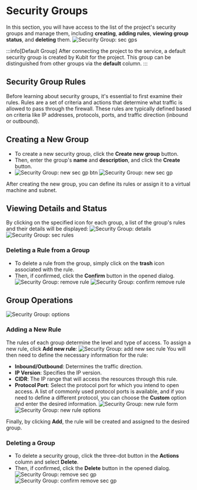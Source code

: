 # Security Groups

In this section, you will have access to the list of the project's security groups and manage them, including **creating**, **adding rules**, **viewing group status**, and **deleting** them.
![Security Group: sec gps](security-groups.png)

:::info[Default Group]
After connecting the project to the service, a default security group is created by Kubit for the project. This group can be distinguished from other groups via the **default** column.
:::

## Security Group Rules

Before learning about security groups, it's essential to first examine their rules. Rules are a set of criteria and actions that determine what traffic is allowed to pass through the firewall. These rules are typically defined based on criteria like IP addresses, protocols, ports, and traffic direction (inbound or outbound).

## Creating a New Group

- To create a new security group, click the **Create new group** button.
- Then, enter the group's **name** and **description**, and click the **Create** button.
- ![Security Group: new sec gp btn](new-sec-gp-btn.png)
  ![Security Group: new sec gp](new-security-gp.png)

After creating the new group, you can define its rules or assign it to a virtual machine and subnet.

## Viewing Details and Status

By clicking on the specified icon for each group, a list of the group's rules and their details will be displayed:
![Security Group: details](sec-gp-details.png)
![Security Group: sec rules](sec-rules.png)

### Deleting a Rule from a Group

- To delete a rule from the group, simply click on the **trash** icon associated with the rule.
- Then, if confirmed, click the **Confirm** button in the opened dialog.
  ![Security Group: remove rule](remove-rule.png)
  ![Security Group: confirm remove rule](confirm-remove-rule.png)

## Group Operations

![Security Group: options](sec-gps-options.png)

### Adding a New Rule

The rules of each group determine the level and type of access. To assign a new rule, click **Add new rule**:
![Security Group: add new sec rule](add-new-rule.png)
You will then need to define the necessary information for the rule:

- **Inbound/Outbound**: Determines the traffic direction.
- **IP Version**: Specifies the IP version.
- **CIDR**: The IP range that will access the resources through this rule.
- **Protocol Port**: Select the protocol port for which you intend to open access. A list of commonly used protocol ports is available, and if you need to define a different protocol, you can choose the **Custom** option and enter the desired information.
  ![Security Group: new rule form](new-rule-form.png)
  ![Security Group: new rule options](new-rule-options.png)

Finally, by clicking **Add**, the rule will be created and assigned to the desired group.

### Deleting a Group

- To delete a security group, click the three-dot button in the **Actions** column and select **Delete**.
- Then, if confirmed, click the **Delete** button in the opened dialog.
  ![Security Group: remove sec gp](remove-sec-gp.png)
  ![Security Group: confirm remove sec gp](confirm-remove-sec-gp.png)
